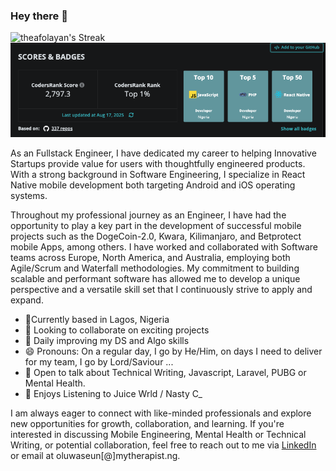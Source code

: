 ### Hey there 👋

![theafolayan's Streak](https://github-readme-streak-stats.herokuapp.com/?user=theafolayan&theme=vue-dark&hide_border=false)
[![Scores & Badges](codersrank.png)](https://profile.codersrank.io/user/theafolayan/)


As an Fullstack Engineer, I have dedicated my career to helping Innovative Startups provide value for users with thoughtfully engineered products. With a strong background in Software Engineering, I specialize in React Native mobile development both targeting Android and iOS operating systems. 

Throughout my professional journey as an Engineer, I have had the opportunity to play a key part in the development of successful mobile projects such as the DogeCoin-2.0, Kwara, Kilimanjaro, and Betprotect mobile Apps, among others. I have worked and collaborated with Software teams across Europe, North America, and Australia, employing both Agile/Scrum and Waterfall methodologies. My commitment to building scalable and performant software has allowed me to develop a unique perspective and a versatile skill set that I continuously strive to apply and expand.

- 📍Currently based in Lagos, Nigeria 
- 👯 Looking to collaborate on exciting projects
- 💪 Daily improving my DS and Algo skills 
- 😄 Pronouns: On a regular day, I go by He/Him, on days I need to deliver for my team, I go by Lord/Saviour ...
- 💬 Open to talk about Technical Writing, Javascript, Laravel, PUBG or Mental Health.
- 🎵 Enjoys Listening to Juice Wrld / Nasty C_

I am always eager to connect with like-minded professionals and explore new opportunities for growth, collaboration, and learning. If you're interested in discussing Mobile Engineering, Mental Health or Technical Writing, or potential collaboration, feel free to reach out to me via [LinkedIn](https://linkedin.com/in/theafolayan) or email at oluwaseun[@]mytherapist.ng.



<!--
**theafolayan/theafolayan** is a ✨ _special_ ✨ repository because its `README.md` (this file) appears on your GitHub profile.

Here are some ideas to get you started:

- 🔭 I’m currently working on ...
- 🌱 I’m currently learning ...
- 📫 How to reach me: ...
- 😄 Pronouns: He/Him...
- ⚡ Fun fact: ...
-->
